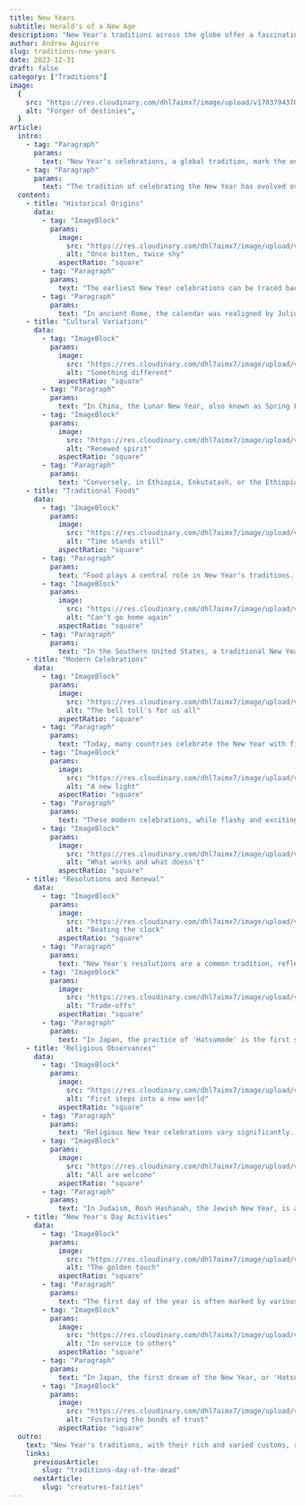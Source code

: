 ```yaml
---
title: New Years
subtitle: Herald's of a New Age
description: "New Year's traditions across the globe offer a fascinating glimpse into the rich diversity of human culture, blending ancient customs with contemporary festivities. From the Babylonian Akitu festival to the iconic Times Square ball drop, these varied practices reflect deep-rooted historical and cultural influences, all unified by a common theme of renewal, hope, and the celebration of new beginnings."
author: Andrew Aguirre
slug: traditions-new-years
date: 2023-12-31
draft: false
category: ["Traditions"]
image:
  {
    src: "https://res.cloudinary.com/dhl7aimx7/image/upload/v1703794370/001_u6fihl.webp",
    alt: "Forger of destinies",
  }
article:
  intro:
    - tag: "Paragraph"
      params:
        text: "New Year's celebrations, a global tradition, mark the end of one calendar year and the beginning of another. Across different cultures, these celebrations are rich in rituals and customs, reflecting diverse historical, religious, and cultural origins. While the specifics vary, the common thread is the symbolism of ending, renewal, and hope."
    - tag: "Paragraph"
      params:
        text: "The tradition of celebrating the New Year has evolved over centuries, integrating ancient customs with modern practices. From the earliest recorded festivities in Mesopotamia to contemporary fireworks displays, each culture adds its unique flavor to welcoming the New Year."
  content:
    - title: "Historical Origins"
      data:
        - tag: "ImageBlock"
          params:
            image:
              src: "https://res.cloudinary.com/dhl7aimx7/image/upload/v1703794370/002_gn6p0b.webp"
              alt: "Once bitten, twice shy"
            aspectRatio: "square"
        - tag: "Paragraph"
          params:
            text: "The earliest New Year celebrations can be traced back about 4,000 years to ancient Babylon. Babylonians marked the beginning of a new year with the first new moon following the vernal equinox, a day in late March with an equal amount of sunlight and darkness. They celebrated with an 11-day festival called Akitu, which involved rituals to honor the sky god Marduk."
        - tag: "Paragraph"
          params:
            text: "In ancient Rome, the calendar was realigned by Julius Caesar in 46 B.C., setting January 1st as the start of the new year. Named after Janus, the Roman god of beginnings and endings, this day was celebrated with sacrifices and promises of good conduct for the coming year. This shift laid the groundwork for the modern Gregorian calendar and its widespread acceptance."
    - title: "Cultural Variations"
      data:
        - tag: "ImageBlock"
          params:
            image:
              src: "https://res.cloudinary.com/dhl7aimx7/image/upload/v1703794371/003_x9hi3w.webp"
              alt: "Something different"
            aspectRatio: "square"
        - tag: "Paragraph"
          params:
            text: "In China, the Lunar New Year, also known as Spring Festival, is celebrated with parades featuring dragons and fireworks to ward off evil spirits. The festival, beginning on the first day of the lunar calendar, lasts for 15 days and ends with the Lantern Festival. Families gather for feasts, and it's customary to clean homes to sweep away ill-fortune and make way for incoming luck."
        - tag: "ImageBlock"
          params:
            image:
              src: "https://res.cloudinary.com/dhl7aimx7/image/upload/v1703794371/004_h74rej.webp"
              alt: "Renewed spirit"
            aspectRatio: "square"
        - tag: "Paragraph"
          params:
            text: "Conversely, in Ethiopia, Enkutatash, or the Ethiopian New Year, falls in September and marks the end of the rainy season. It's celebrated with songs, dances, and the exchange of bouquets of flowers. The unique timing of Enkutatash, stemming from the Ethiopian calendar, showcases the diversity in how different cultures perceive and celebrate the New Year."
    - title: "Traditional Foods"
      data:
        - tag: "ImageBlock"
          params:
            image:
              src: "https://res.cloudinary.com/dhl7aimx7/image/upload/v1703794371/005_pwmgdt.webp"
              alt: "Time stands still"
            aspectRatio: "square"
        - tag: "Paragraph"
          params:
            text: "Food plays a central role in New Year's traditions. In Spain, it's customary to eat 12 grapes at midnight, one for each chime of the clock, symbolizing hopes for the months ahead. This tradition, known as 'Las doce uvas de la suerte', is both a fun challenge and a wish for good fortune."
        - tag: "ImageBlock"
          params:
            image:
              src: "https://res.cloudinary.com/dhl7aimx7/image/upload/v1703794371/006_rmvjvw.webp"
              alt: "Can't go home again"
            aspectRatio: "square"
        - tag: "Paragraph"
          params:
            text: "In the Southern United States, a traditional New Year's meal includes black-eyed peas, collard greens, and cornbread. Black-eyed peas, eaten for luck, are typically prepared in a dish called Hoppin' John. The greens symbolize wealth, and the cornbread represents gold, reflecting hopes for prosperity in the new year."
    - title: "Modern Celebrations"
      data:
        - tag: "ImageBlock"
          params:
            image:
              src: "https://res.cloudinary.com/dhl7aimx7/image/upload/v1703794371/007_exodkr.webp"
              alt: "The bell toll's for us all"
            aspectRatio: "square"
        - tag: "Paragraph"
          params:
            text: "Today, many countries celebrate the New Year with fireworks and parties. In Sydney, the New Year's Eve fireworks over the Harbour Bridge and Opera House are a major attraction, drawing thousands of spectators. In New York City, the ball drop in Times Square is a globally recognized event, with millions watching the countdown on television."
        - tag: "ImageBlock"
          params:
            image:
              src: "https://res.cloudinary.com/dhl7aimx7/image/upload/v1703794372/008_ag04g5.webp"
              alt: "A new light"
            aspectRatio: "square"
        - tag: "Paragraph"
          params:
            text: "These modern celebrations, while flashy and exciting, often blend with traditional customs. For instance, in Brazil, people dress in white and throw flowers into the ocean as an offering to Yemanjá, the goddess of the seas, blending Afro-Brazilian traditions with contemporary festivities."
        - tag: "ImageBlock"
          params:
            image:
              src: "https://res.cloudinary.com/dhl7aimx7/image/upload/v1703794373/009_vzmmw2.webp"
              alt: "What works and what doesn't"
            aspectRatio: "square"
    - title: "Resolutions and Renewal"
      data:
        - tag: "ImageBlock"
          params:
            image:
              src: "https://res.cloudinary.com/dhl7aimx7/image/upload/v1703794373/010_moi5te.webp"
              alt: "Beating the clock"
            aspectRatio: "square"
        - tag: "Paragraph"
          params:
            text: "New Year's resolutions are a common tradition, reflecting the idea of the New Year as a fresh start. People make promises to themselves, ranging from improving health to learning new skills. This practice is rooted in both religious and secular traditions, where the New Year is seen as a time for self-improvement and setting personal goals."
        - tag: "ImageBlock"
          params:
            image:
              src: "https://res.cloudinary.com/dhl7aimx7/image/upload/v1703794373/011_oogl6n.webp"
              alt: "Trade-offs"
            aspectRatio: "square"
        - tag: "Paragraph"
          params:
            text: "In Japan, the practice of 'Hatsumode' is the first shrine visit of the New Year. People pray for health, happiness, and prosperity, often writing wishes on small wooden plaques called 'ema'. These rituals underscore the theme of renewal and hope that permeates New Year's traditions worldwide."
    - title: "Religious Observances"
      data:
        - tag: "ImageBlock"
          params:
            image:
              src: "https://res.cloudinary.com/dhl7aimx7/image/upload/v1703794373/012_vvb7om.webp"
              alt: "First steps into a new world"
            aspectRatio: "square"
        - tag: "Paragraph"
          params:
            text: "Religious New Year celebrations vary significantly. For Muslims, the Islamic New Year is a time for reflection and prayer, rather than festivity. It marks the migration of Muhammad from Mecca to Medina and is observed quietly with prayer and reflection."
        - tag: "ImageBlock"
          params:
            image:
              src: "https://res.cloudinary.com/dhl7aimx7/image/upload/v1703794370/013_tg06ck.webp"
              alt: "All are welcome"
            aspectRatio: "square"
        - tag: "Paragraph"
          params:
            text: "In Judaism, Rosh Hashanah, the Jewish New Year, is a time for introspection and prayer. It's celebrated with the blowing of the shofar, a ram's horn, and special meals including apples dipped in honey, symbolizing the wish for a sweet new year."
    - title: "New Year's Day Activities"
      data:
        - tag: "ImageBlock"
          params:
            image:
              src: "https://res.cloudinary.com/dhl7aimx7/image/upload/v1703794370/014_rkiav1.webp"
              alt: "The golden touch"
            aspectRatio: "square"
        - tag: "Paragraph"
          params:
            text: "The first day of the year is often marked by various activities and events. In many countries, New Year's Day is a public holiday, allowing families and friends to spend time together. Parades, like the Rose Parade in Pasadena, California, are popular, while in the Netherlands, the New Year's Dive sees thousands plunging into icy waters."
        - tag: "ImageBlock"
          params:
            image:
              src: "https://res.cloudinary.com/dhl7aimx7/image/upload/v1703794371/015_rklvpk.webp"
              alt: "In service to others"
            aspectRatio: "square"
        - tag: "Paragraph"
          params:
            text: "In Japan, the first dream of the New Year, or 'Hatsuyume', is considered significant. People believe the contents of this dream predict the luck they will have in the coming year. This emphasizes the importance of hope and expectation that the New Year brings."
        - tag: "ImageBlock"
          params:
            image:
              src: "https://res.cloudinary.com/dhl7aimx7/image/upload/v1703794370/016_vmlpat.webp"
              alt: "Fostering the bonds of trust"
            aspectRatio: "square"
  outro:
    text: "New Year's traditions, with their rich and varied customs, reflect humanity's enduring optimism and desire for renewal. Whether it's through fireworks, feasting, or quiet reflection, these celebrations remind us of our shared hopes and dreams for the future. As we embrace these traditions, we acknowledge our connection to the past and our aspirations for the year ahead."
    links:
      previousArticle:
        slug: "traditions-day-of-the-dead"
      nextArticle:
        slug: "creatures-fairies"
---
```

